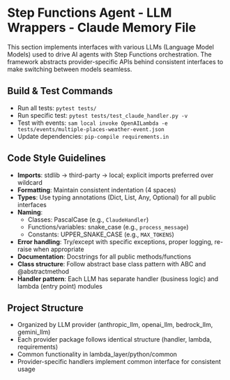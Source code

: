 # Step Functions Agent - LLM Wrappers - Claude Memory File

This section implements interfaces with various LLMs (Language Model Models) used to drive AI agents with Step Functions orchestration. The framework abstracts provider-specific APIs behind consistent interfaces to make switching between models seamless.

## Build & Test Commands

- Run all tests: `pytest tests/`
- Run specific test: `pytest tests/test_claude_handler.py -v`
- Test with events: `sam local invoke OpenAILambda -e tests/events/multiple-places-weather-event.json`
- Update dependencies: `pip-compile requirements.in`

## Code Style Guidelines

- **Imports**: stdlib → third-party → local; explicit imports preferred over wildcard
- **Formatting**: Maintain consistent indentation (4 spaces)
- **Types**: Use typing annotations (Dict, List, Any, Optional) for all public interfaces
- **Naming**: 
  - Classes: PascalCase (e.g., `ClaudeHandler`)
  - Functions/variables: snake_case (e.g., `process_message`)
  - Constants: UPPER_SNAKE_CASE (e.g., `MAX_TOKENS`)
- **Error handling**: Try/except with specific exceptions, proper logging, re-raise when appropriate
- **Documentation**: Docstrings for all public methods/functions
- **Class structure**: Follow abstract base class pattern with ABC and @abstractmethod
- **Handler pattern**: Each LLM has separate handler (business logic) and lambda (entry point) modules

## Project Structure

- Organized by LLM provider (anthropic_llm, openai_llm, bedrock_llm, gemini_llm)
- Each provider package follows identical structure (handler, lambda, requirements)
- Common functionality in lambda_layer/python/common
- Provider-specific handlers implement common interface for consistent usage